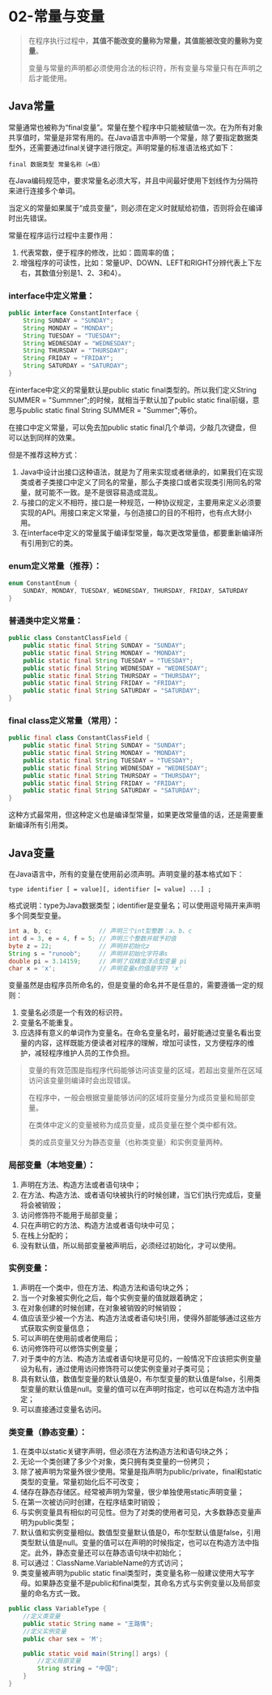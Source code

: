 # 02-常量与变量

> 在程序执行过程中，**其值不能改变的量称为常量，其值能被改变的量称为变量**。
>
> 变量与常量的声明都必须使用合法的标识符，所有变量与常量只有在声明之后才能使用。

## Java常量

常量通常也被称为“final变量”。常量在整个程序中只能被赋值一次。在为所有对象共享值时，常量是非常有用的。在Java语言中声明一个常量，除了要指定数据类型外，还需要通过final关键字进行限定。声明常量的标准语法格式如下：

```text
final 数据类型 常量名称（=值）
```

在Java编码规范中，要求常量名必须大写，并且中间最好使用下划线作为分隔符来进行连接多个单词。

当定义的常量如果属于“成员变量”，则必须在定义时就赋给初值，否则将会在编译时出先错误。

常量在程序运行过程中主要作用：

1. 代表常数，便于程序的修改，比如：圆周率的值；
2. 增强程序的可读性，比如：常量UP、DOWN、LEFT和RIGHT分辨代表上下左右，其数值分别是1、2、3和4）。

### interface中定义常量：

```java
public interface ConstantInterface {
    String SUNDAY = "SUNDAY";
    String MONDAY = "MONDAY";
    String TUESDAY = "TUESDAY";
    String WEDNESDAY = "WEDNESDAY";
    String THURSDAY = "THURSDAY";
    String FRIDAY = "FRIDAY";
    String SATURDAY = "SATURDAY";
}
```

在interface中定义的常量默认是public static final类型的。所以我们定义String SUMMER = "Summner";的时候，就相当于默认加了public static final前缀，意思与public static final String SUMMER = "Summer";等价。

在接口中定义常量，可以免去加public static final几个单词，少敲几次键盘，但可以达到同样的效果。

但是不推荐这种方式：

1. Java中设计出接口这种语法，就是为了用来实现或者继承的，如果我们在实现类或者子类接口中定义了同名的常量，那么子类接口或者实现类引用同名的常量，就可能不一致。是不是很容易造成混乱。
2. 与接口的定义不相符，接口是一种规范，一种协议规定，主要用来定义必须要实现的API。用接口来定义常量，与创造接口的目的不相符，也有点大财小用。
3. 在interface中定义的常量属于编译型常量，每次更改常量值，都要重新编译所有引用到它的类。

### enum定义常量（推荐）：

```java
enum ConstantEnum {
    SUNDAY, MONDAY, TUESDAY, WEDNESDAY, THURSDAY, FRIDAY, SATURDAY
}
```

### 普通类中定义常量：

```java
public class ConstantClassField {
    public static final String SUNDAY = "SUNDAY";
    public static final String MONDAY = "MONDAY";
    public static final String TUESDAY = "TUESDAY";
    public static final String WEDNESDAY = "WEDNESDAY";
    public static final String THURSDAY = "THURSDAY";
    public static final String FRIDAY = "FRIDAY";
    public static final String SATURDAY = "SATURDAY";
}
```

### final class定义常量（常用）：

```java
public final class ConstantClassField {
    public static final String SUNDAY = "SUNDAY";
    public static final String MONDAY = "MONDAY";
    public static final String TUESDAY = "TUESDAY";
    public static final String WEDNESDAY = "WEDNESDAY";
    public static final String THURSDAY = "THURSDAY";
    public static final String FRIDAY = "FRIDAY";
    public static final String SATURDAY = "SATURDAY";
}
```

这种方式最常用，但这种定义也是编译型常量，如果更改常量值的话，还是需要重新编译所有引用类。

## Java变量

在Java语言中，所有的变量在使用前必须声明。声明变量的基本格式如下：

```text
type identifier [ = value][, identifier [= value] ...] ;
```

格式说明：type为Java数据类型；identifier是变量名；可以使用逗号隔开来声明多个同类型变量。

```java
int a, b, c;             // 声明三个int型整数：a、b、c
int d = 3, e = 4, f = 5; // 声明三个整数并赋予初值
byte z = 22;             // 声明并初始化z
String s = "runoob";     // 声明并初始化字符串s
double pi = 3.14159;     // 声明了双精度浮点型变量 pi
char x = 'x';            // 声明变量x的值是字符 'x'
```

变量虽然是由程序员所命名的，但是变量的命名并不是任意的，需要遵循一定的规则：

1. 变量名必须是一个有效的标识符。
2. 变量名不能重复。
3. 应选择有意义的单词作为变量名。在命名变量名时，最好能通过变量名看出变量的内容，这样既能方便读者对程序的理解，增加可读性，又方便程序的维护，减轻程序维护人员的工作负担。

> 变量的有效范围是指程序代码能够访问该变量的区域，若超出变量所在区域访问该变量则编译时会出现错误。
>
> 在程序中，一般会根据变量能够访问的区域将变量分为成员变量和局部变量。
>
> 在类体中定义的变量被称为成员变量，成员变量在整个类中都有效。
>
> 类的成员变量又分为静态变量（也称类变量）和实例变量两种。

### 局部变量（本地变量）：

1. 声明在方法、构造方法或者语句块中；
2. 在方法、构造方法、或者语句块被执行的时候创建，当它们执行完成后，变量将会被销毁；
3. 访问修饰符不能用于局部变量；
4. 只在声明它的方法、构造方法或者语句块中可见；
5. 在栈上分配的；
6. 没有默认值，所以局部变量被声明后，必须经过初始化，才可以使用。

### 实例变量：

1. 声明在一个类中，但在方法、构造方法和语句块之外；
2. 当一个对象被实例化之后，每个实例变量的值就跟着确定；
3. 在对象创建的时候创建，在对象被销毁的时候销毁；
4. 值应该至少被一个方法、构造方法或者语句块引用，使得外部能够通过这些方式获取实例变量信息；
5. 可以声明在使用前或者使用后；
6. 访问修饰符可以修饰实例变量；
7. 对于类中的方法、构造方法或者语句块是可见的，一般情况下应该把实例变量设为私有，通过使用访问修饰符可以使实例变量对子类可见；
8. 具有默认值，数值型变量的默认值是0，布尔型变量的默认值是false，引用类型变量的默认值是null。变量的值可以在声明时指定，也可以在构造方法中指定；
9. 可以直接通过变量名访问。

### 类变量（静态变量）：

1. 在类中以static关键字声明，但必须在方法构造方法和语句块之外；
2. 无论一个类创建了多少个对象，类只拥有类变量的一份拷贝；
3. 除了被声明为常量外很少使用。常量是指声明为public/private，final和static类型的变量。常量初始化后不可改变；
4. 储存在静态存储区。经常被声明为常量，很少单独使用static声明变量；
5. 在第一次被访问时创建，在程序结束时销毁；
6. 与实例变量具有相似的可见性。但为了对类的使用者可见，大多数静态变量声明为public类型；
7. 默认值和实例变量相似。数值型变量默认值是0，布尔型默认值是false，引用类型默认值是null。变量的值可以在声明的时候指定，也可以在构造方法中指定。此外，静态变量还可以在静态语句块中初始化；
8. 可以通过：ClassName.VariableName的方式访问；
9. 类变量被声明为public static final类型时，类变量名称一般建议使用大写字母。如果静态变量不是public和final类型，其命名方式与实例变量以及局部变量的命名方式一致。

```java
public class VariableType {
    //定义类变量
    public static String name = "王路情";
    //定义实例变量
    public char sex = 'M';

    public static void main(String[] args) {
        //定义局部变量  
        String string = "中国";
    }
}
```


